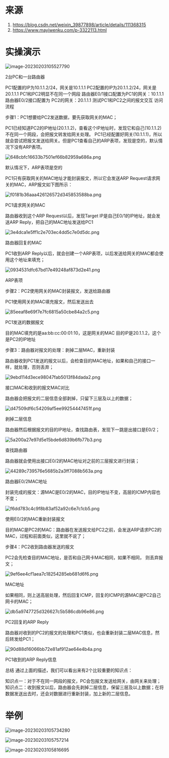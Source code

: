 # 来源

1. https://blog.csdn.net/weixin_39877898/article/details/111368315
2. https://www.mayiwenku.com/p-3322113.html

# 实操演示

![image-20230203105527790](assets/image-20230203105527790.png)

2台PC和一台路由器

PC1配置的IP为10.1.1.2/24，网关是10.1.1.1
PC2配置的IP为20.1.1.2/24，网关是20.1.1.1
PC1和PC2明显不在同一个网段
路由器E0/1接口配置为PC1的网关：10.1.1.1
路由器E0/2接口配置为 PC2的网关：20.1.1.1
测试PC1和PC2之间的报文交互
访问流程

步骤1：PC1想要给PC2发送数据，要先获取网关的MAC；

PC1已经知道PC2的IP地址(20.1.1.2)，查看这个IP地址时，发现它和自己(10.1.1.2)不在同一个网段，会把报文转发给网关处理。
PC1已经配置好网关(10.1.1.1)，所以就会尝试把报文发送给网关。但是PC1查看自己的ARP表项，发现是空的，默认情况下没有ARP表项。

![648cbfc16633b7501ef66b82959a686a.png](assets/648cbfc16633b7501ef66b82959a686a.jpeg)

默认情况下，ARP表项是空的

PC1只有获取网关的MAC地址才能封装报文，所以它会发送ARP Request请求网关的MAC，ARP报文如下图所示：

![f0181b36aaa426126572d345853588ba.png](assets/f0181b36aaa426126572d345853588ba.jpeg)

PC1请求网关的MAC

路由器收到这个ARP Request以后，发现Target IP是自己E0/1的IP地址，就会发送ARP Reply，把自己的MAC地址发送给PC1

![3e4dca1e5ff1c2e703ec4dd5c7e0d5dc.png](assets/3e4dca1e5ff1c2e703ec4dd5c7e0d5dc.jpeg)

路由器回复的MAC

PC1收到ARP Reply以后，就会创建一个ARP表项，以后发送给网关的MAC都会使用这个地址来填充；

![0934531dfc67bd17e49248af873d2e41.png](assets/0934531dfc67bd17e49248af873d2e41.jpeg)

ARP表项

步骤2：PC2使用网关的MAC封装报文，发送给路由器

PC1使用网关的MAC填充报文，然后发送出去

![85eeaf8e69f7e7fc6815a50cbe84a2c5.png](assets/85eeaf8e69f7e7fc6815a50cbe84a2c5.jpeg)

PC1发送的数据报文

目的MAC填充的是aa:bb:cc:00:01:10，这是网关的MAC
目的IP是20.1.1.2，这个是PC2的IP地址

步骤3：路由器对报文的处理：剥掉二层MAC，重新封装

路由器收到PC1发送的报文以后，会检查目的MAC地址，如果和自己的接口一样，就处理，否则丢弃；

![9ebd114d3ece98047fab5013f84dada2.png](assets/9ebd114d3ece98047fab5013f84dada2.jpeg)

接口MAC和收到的报文MAC对比

路由器会把报文的二层信息全部剥掉，只留下三层及以上的数据；

![d47509df6c54209af5ee99254447451f.png](assets/d47509df6c54209af5ee99254447451f.jpeg)

剥掉二层信息

路由器然后根据报文的目的IP地址，查找路由表，发现下一跳是出接口是E0/2；

![5a200a27e97d5e15bde6d839b6fb77b3.png](assets/5a200a27e97d5e15bde6d839b6fb77b3.jpeg)

查找路由器

路由器就会使用出接口E0/2的MAC地址对之前的三层报文进行封装；

![44289c739576e5685b2a3ff7088b563a.png](assets/44289c739576e5685b2a3ff7088b563a.jpeg)

路由器E0/2MAC地址

封装完成的报文：源MAC是E0/2的MAC，目的IP地址不变，高层的ICMP内容也不变；

![f6dd783c4c9f8b83af52a92c6e7c1cb5.png](assets/f6dd783c4c9f8b83af52a92c6e7c1cb5.jpeg)

使用E0/2的MAC重新封装报文

目的MAC是PC2的MAC：路由器在发送报文给PC2之前，会发送ARP请求PC2的MAC，过程和前面类似，这里就不说了；

步骤4：PC2收到路由器发送的报文

PC2会先检查目的MAC地址，是否和自己网卡MAC相同，如果不相同， 则丢弃报文；

![9ef6ee4cf1aea7c18254285eb681d6f6.png](assets/9ef6ee4cf1aea7c18254285eb681d6f6.jpeg)

MAC地址

如果相同，则上送高层处理，然后回复ICMP，回复的ICMP的源MAC是PC2自己网卡的MAC；

![db5a9747725d326627c5b586cdb96e86.png](assets/db5a9747725d326627c5b586cdb96e86.jpeg)

PC2回复的ARP Reply

路由器对收到的PC2的报文的处理和PC1类似，也会重新封装二层MAC信息，然后转发给PC1；

![90d88d16066bb72e81af912ae64e4b4a.png](assets/90d88d16066bb72e81af912ae64e4b4a.jpeg)

PC1收到的ARP Reply信息

总结
通过上面的描述，我们可以看出来有2个比较重要的知识点：

知识点一：对于不在同一网段的报文，PC会包报文发送给网关，由网关来处理；
知识点二：收到报文以后，路由器会先剥掉二层信息，保留三层及以上数据；在将数据发送出去时，还会对数据进行重新封装，加上新的二层信息。

# 举例

![image-20230203105734280](assets/image-20230203105734280.png)

![image-20230203105757214](assets/image-20230203105757214.png)

![image-20230203105816695](assets/image-20230203105816695.png)